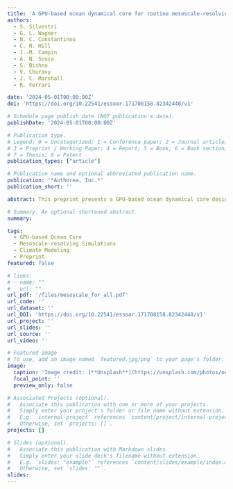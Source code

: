 ```yaml
---
title: 'A GPU-based ocean dynamical core for routine mesoscale-resolving climate simulations'
authors:
  - S. Silvestri
  - G. L. Wagner
  - N. C. Constantinou
  - C. N. Hill
  - J.-M. Campin
  - A. N. Souza
  - S. Bishnu
  - V. Churavy
  - J. C. Marshall
  - R. Ferrari

date: '2024-05-01T00:00:00Z'
doi: 'https://doi.org/10.22541/essoar.171708158.82342448/v1'

# Schedule page publish date (NOT publication's date).
publishDate: '2024-05-01T00:00:00Z'

# Publication type.
# Legend: 0 = Uncategorized; 1 = Conference paper; 2 = Journal article;
# 3 = Preprint / Working Paper; 4 = Report; 5 = Book; 6 = Book section;
# 7 = Thesis; 8 = Patent
publication_types: ["article"]

# Publication name and optional abbreviated publication name.
publication: '*Authorea, Inc.*'
publication_short: ''

abstract: This preprint presents a GPU-based ocean dynamical core designed for routine mesoscale-resolving climate simulations. The core leverages GPU acceleration to provide high-resolution, efficient simulations of ocean dynamics, making it suitable for large-scale climate models. The development and performance evaluation of this core are discussed, demonstrating its ability to resolve mesoscale processes and improve the accuracy of climate simulations while reducing computational costs.

# Summary. An optional shortened abstract.
summary: 

tags:
  - GPU-based Ocean Core
  - Mesoscale-resolving Simulations
  - Climate Modeling
  - Preprint
featured: false

# links:
# - name: ""
#   url: ""
url_pdf: '/files/mesoscale_for_all.pdf'
url_code: ''
url_dataset: ''
url_DOI: 'https://doi.org/10.22541/essoar.171708158.82342448/v1'
url_project: ''
url_slides: ''
url_source: ''
url_video: ''

# Featured image
# To use, add an image named `featured.jpg/png` to your page's folder.
image:
  caption: 'Image credit: [**Unsplash**](https://unsplash.com/photos/ocean)'
  focal_point: ''
  preview_only: false

# Associated Projects (optional).
#   Associate this publication with one or more of your projects.
#   Simply enter your project's folder or file name without extension.
#   E.g. `internal-project` references `content/project/internal-project/index.md`.
#   Otherwise, set `projects: []`.
projects: []

# Slides (optional).
#   Associate this publication with Markdown slides.
#   Simply enter your slide deck's filename without extension.
#   E.g. `slides: "example"` references `content/slides/example/index.md`.
#   Otherwise, set `slides: ""`.
slides:
---
```

